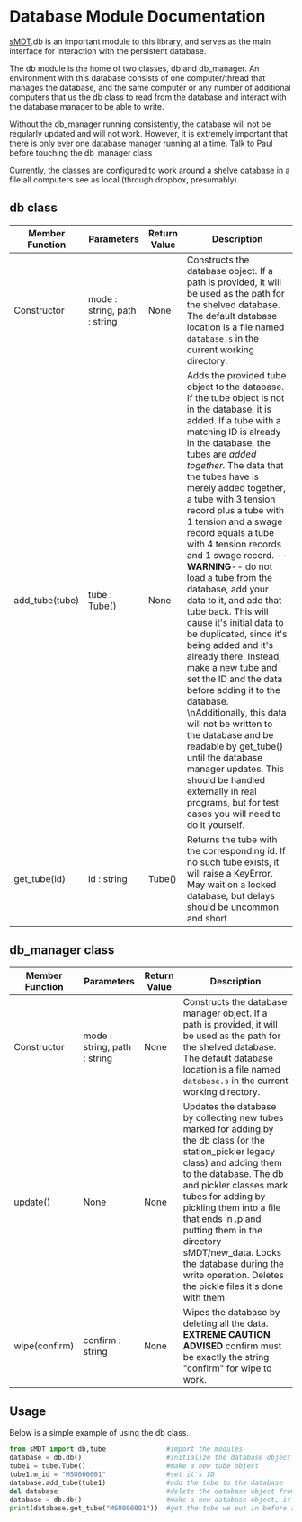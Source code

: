 Database Module Documentation
=============================

[sMDT](sMDT.md).db is an important module to this library, and serves as the main interface for interaction with the persistent database.

The db module is the home of two classes, db and db_manager. An environment with this database consists of one computer/thread that manages the database, and the same computer or any number of additional computers that us the db class to read from the database and interact with the database manager to be able to write.

Without the db_manager running consistently, the database will not be regularly updated and will not work. However, it is extremely important that there is only ever one database manager running at a time. Talk to Paul before touching the db_manager class

Currently, the classes are configured to work around a shelve database in a file all computers see as local (through dropbox, presumably).



db class
--------

Member Function | Parameters | Return Value | Description
---|---|---|---
Constructor | mode : string, path : string | None | Constructs the database object. If a path is provided, it will be used as the path for the shelved database. The default database location is a file named `database.s` in the current working directory.
add_tube(tube) | tube : Tube() | None | Adds the provided tube object to the database. If the tube object is not in the database, it is added. If a tube with a matching ID is already in the database, the tubes are *added together.* The data that the tubes have is merely added together, a tube with 3 tension record plus a tube with 1 tension and a swage record equals a tube with 4 tension records and 1 swage record. --**WARNING**-- do not load a tube from the database, add your data to it, and add that tube back. This will cause it's initial data to be duplicated, since it's being added and it's already there. Instead, make a new tube and set the ID and the data before adding it to the database. \nAdditionally, this data will not be written to the database and be readable by get_tube() until the database manager updates. This should be handled externally in real programs, but for test cases you will need to do it yourself. 
get_tube(id) | id : string | Tube() | Returns the tube with the corresponding id. If no such tube exists, it will raise a KeyError. May wait on a locked database, but delays should be uncommon and short

db_manager class
----------------

Member Function | Parameters | Return Value | Description
---|---|---|---
Constructor | mode : string, path : string | None | Constructs the database manager object. If a path is provided, it will be used as the path for the shelved database. The default database location is a file named `database.s` in the current working directory.
update() | None | None | Updates the database by collecting new tubes marked for adding by the db class (or the station_pickler legacy class) and adding them to the database. The db and pickler classes mark tubes for adding by pickling them into a file that ends in .p and putting them in the directory sMDT/new_data. Locks the database during the write operation. Deletes the pickle files it's done with them.
wipe(confirm) | confirm : string | None | Wipes the database by deleting all the data. **EXTREME CAUTION ADVISED** confirm must be exactly the string "confirm" for wipe to work. 

Usage
-----
Below is a simple example of using the db class.
```python
from sMDT import db,tube               #import the modules
database = db.db()                     #initialize the database object
tube1 = tube.Tube()                    #make a new tube object
tube1.m_id = "MSU000001"               #set it's ID
database.add_tube(tube1)               #add the tube to the database
del database                           #delete the database object from memory, does not effect file storage.
database = db.db()                     #make a new database object, it reads from storage
print(database.get_tube("MSU000001"))  #get the tube we put in before and print it
```
